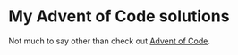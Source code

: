 # My Advent of Code solutions
Not much to say other than check out [Advent of Code](https://adventofcode.com/).
